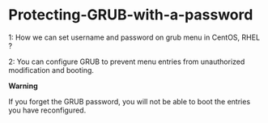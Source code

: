 # Protecting-GRUB-with-a-password

1: How we can set username and password on grub menu in CentOS, RHEL ?
 

2: You can configure GRUB to prevent menu entries from unauthorized modification and booting.


**Warning**

 If you forget the GRUB password, you will not be able to boot the entries you have reconfigured.
